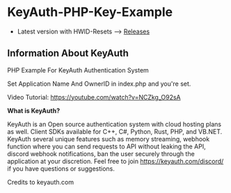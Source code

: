 # KeyAuth-PHP-Key-Example

- Latest version with HWID-Resets --> [Releases](https://github.com/mazk5145/KeyAuth-PHP-Examples/releases/tag/Releases)

## **Information About KeyAuth**
PHP Example For KeyAuth Authentication System

Set Application Name And OwnerID in index.php and you're set.

Video Tutorial: https://youtube.com/watch?v=NCZkg_O92sA

**What is KeyAuth?**

KeyAuth is an Open source authentication system with cloud hosting plans as well. Client SDKs available for C++, C#, Python, Rust, PHP, and VB.NET.
KeyAuth several unique features such as memory streaming, webhook function where you can send requests to API without leaking the API, discord webhook notifications, ban the user securely through the application at your discretion.
Feel free to join https://keyauth.com/discord/ if you have questions or suggestions.

Credits to keyauth.com
